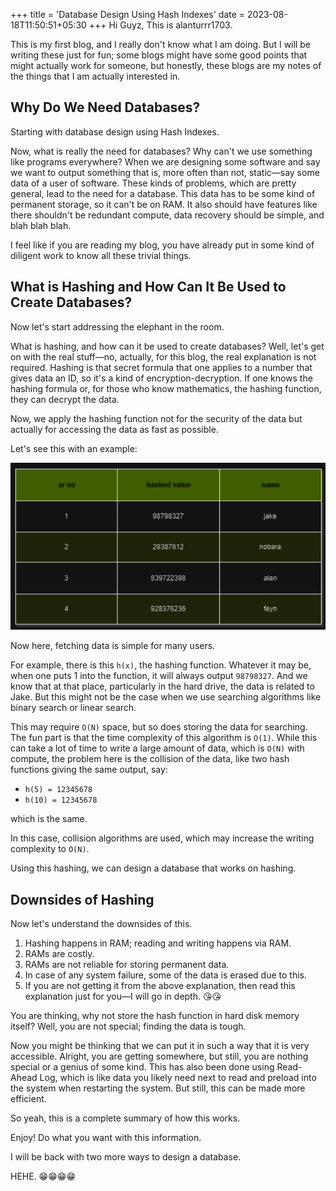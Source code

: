 +++
title = 'Database Design Using Hash Indexes'
date = 2023-08-18T11:50:51+05:30
+++
Hi Guyz, This is alanturrr1703.

This is my first blog, and I really don't know what I am doing. But I will be writing these just for fun; some blogs might have some good points that might actually work for someone, but honestly, these blogs are my notes of the things that I am actually interested in.

## Why Do We Need Databases?

Starting with database design using Hash Indexes.

Now, what is really the need for databases? Why can't we use something like programs everywhere? When we are designing some software and say we want to output something that is, more often than not, static—say some data of a user of software. These kinds of problems, which are pretty general, lead to the need for a database. This data has to be some kind of permanent storage, so it can't be on RAM. It also should have features like there shouldn't be redundant compute, data recovery should be simple, and blah blah blah.

I feel like if you are reading my blog, you have already put in some kind of diligent work to know all these trivial things.

## What is Hashing and How Can It Be Used to Create Databases?

Now let's start addressing the elephant in the room.

What is hashing, and how can it be used to create databases? Well, let's get on with the real stuff—no, actually, for this blog, the real explanation is not required. Hashing is that secret formula that one applies to a number that gives data an ID, so it's a kind of encryption-decryption. If one knows the hashing formula or, for those who know mathematics, the hashing function, they can decrypt the data.

Now, we apply the hashing function not for the security of the data but actually for accessing the data as fast as possible.

Let's see this with an example:

![alt text](image.png)

Now here, fetching data is simple for many users.

For example, there is this `h(x)`, the hashing function. Whatever it may be, when one puts 1 into the function, it will always output `98798327`. And we know that at that place, particularly in the hard drive, the data is related to Jake. But this might not be the case when we use searching algorithms like binary search or linear search.

This may require `O(N)` space, but so does storing the data for searching. The fun part is that the time complexity of this algorithm is `O(1)`. While this can take a lot of time to write a large amount of data, which is `O(N)` with compute, the problem here is the collision of the data, like two hash functions giving the same output, say:

- `h(5) = 12345678`
- `h(10) = 12345678`

which is the same.

In this case, collision algorithms are used, which may increase the writing complexity to `O(N)`.

Using this hashing, we can design a database that works on hashing.

## Downsides of Hashing

Now let's understand the downsides of this.

1. Hashing happens in RAM; reading and writing happens via RAM.
2. RAMs are costly.
3. RAMs are not reliable for storing permanent data.
4. In case of any system failure, some of the data is erased due to this.
5. If you are not getting it from the above explanation, then read this explanation just for you—I will go in depth. 😘😘

You are thinking, why not store the hash function in hard disk memory itself? Well, you are not special; finding the data is tough.

Now you might be thinking that we can put it in such a way that it is very accessible. Alright, you are getting somewhere, but still, you are nothing special or a genius of some kind. This has also been done using Read-Ahead Log, which is like data you likely need next to read and preload into the system when restarting the system. But still, this can be made more efficient.

So yeah, this is a complete summary of how this works.

Enjoy! Do what you want with this information.

I will be back with two more ways to design a database.

HEHE. 😁😁😁😁
